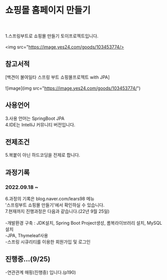 
# 쇼핑몰 홈페이지 만들기<br><br>
1.스프링부트로 쇼핑몰 만들기 토이프로젝트입니다.<br><br>
<img src="https://image.yes24.com/goods/103453774/>
## 참고서적
[백견이 불여일타 스프링 부트 쇼핑몰프로젝트 with JPA]<br><br>
![image](img src="https://image.yes24.com/goods/103453774/")

## 사용언어
3.사용 언어는 SpringBoot JPA<br>
4.IDE는 IntelliJ 커뮤니티 버전입니다.<br>

## 전제조건
5.복붙이 아닌 하드코딩을 전제로 합니다.<br>

## 과정기록
<h3>2022.09.18 ~</h3>
6.과정의 기록은 blog.naver.com/lears98 메뉴 <br>'스프링부트 쇼핑몰 만들기'에서 확인하실 수 있습니다.<br>
7.현재까지 진행과정은 다음과 같습니다.(22년 9월 25일)<br><br>
-개발환경 구축 : JDK설치, Spring Boot Project생성, 롬복라이브러리 설치, MySQL설치<br>
-JPA, Thymeleaf사용<br>
-스프링 시큐리티를 이용한 회원가입 및 로그인<br>

## 진행중...(9/25)
-연관관계 매핑(진행중) 입니다.(p190)
